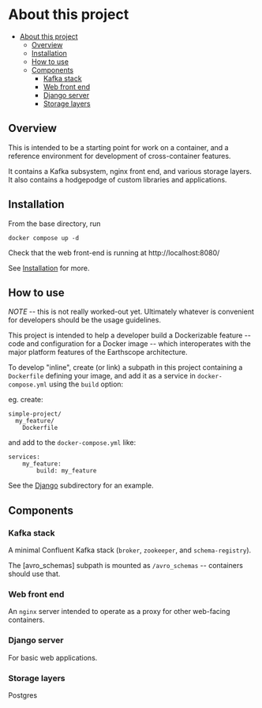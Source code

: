 # About this project

- [About this project](#about-this-project)
  - [Overview](#overview)
  - [Installation](#installation)
  - [How to use](#how-to-use)
  - [Components](#components)
    - [Kafka stack](#kafka-stack)
    - [Web front end](#web-front-end)
    - [Django server](#django-server)
    - [Storage layers](#storage-layers)

## Overview

This is intended to be a starting point for work on a container, and a reference environment for development of cross-container features.

It contains a Kafka subsystem, nginx front end, and various storage layers. It also contains a hodgepodge of custom libraries and applications.

## Installation

From the base directory, run

    docker compose up -d

Check that the web front-end is running at http://localhost:8080/

See [Installation](Installation) for more.

## How to use

_NOTE_ -- this is not really worked-out yet. Ultimately whatever is convenient for developers should be the usage guidelines.

This project is intended to help a developer build a Dockerizable feature -- code and configuration for a Docker image -- which interoperates with the major platform features of the Earthscope architecture.

To develop "inline", create (or link) a subpath in this project containing a `Dockerfile` defining your image, and add it as a service in `docker-compose.yml` using the `build` option:

eg. create:

    simple-project/
      my_feature/
        Dockerfile

and add to the `docker-compose.yml` like:

    services:
        my_feature:
            build: my_feature

See the [Django](Django) subdirectory for an example.

## Components

### Kafka stack

A minimal Confluent Kafka stack (`broker`, `zookeeper`, and `schema-registry`).

The [avro_schemas] subpath is mounted as `/avro_schemas` -- containers should use that.

### Web front end

An `nginx` server intended to operate as a proxy for other web-facing containers.

### Django server

For basic web applications.

### Storage layers

Postgres